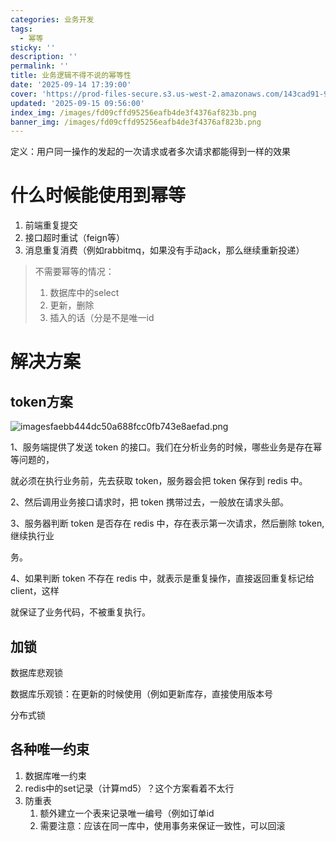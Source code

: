 ```yaml
---
categories: 业务开发
tags:
  - 幂等
sticky: ''
description: ''
permalink: ''
title: 业务逻辑不得不说的幂等性
date: '2025-09-14 17:39:00'
cover: 'https://prod-files-secure.s3.us-west-2.amazonaws.com/143cad91-961b-48b0-82dc-78fbb6eb5abe/24d85998-e308-4baa-87fa-8d48c6d92494/82673125_p0.png?X-Amz-Algorithm=AWS4-HMAC-SHA256&X-Amz-Content-Sha256=UNSIGNED-PAYLOAD&X-Amz-Credential=ASIAZI2LB466QJT5V4X6%2F20250920%2Fus-west-2%2Fs3%2Faws4_request&X-Amz-Date=20250920T060048Z&X-Amz-Expires=3600&X-Amz-Security-Token=IQoJb3JpZ2luX2VjEG0aCXVzLXdlc3QtMiJHMEUCIDSDX8Qx0NfGlxRU9l%2FYdnHy6LJgZN5gS%2FkgT6tnDpPeAiEAno5iVC5DJhmjodEMR4tJo%2Bo8OLqdZMJl8ijLpfi61K4qiAQI5v%2F%2F%2F%2F%2F%2F%2F%2F%2F%2FARAAGgw2Mzc0MjMxODM4MDUiDNP92QMvBwKAmzpVsyrcA2kRXNuzINvsERmsmwpZwW1o34vHqjnhv3J5rNbLQsKX%2FPiAGSug3ZZsIWoLcakkh%2B6nxn1SMGevZyvDEELzvvQtQMSkyeBHqk4RMAtPaK1k3dY%2FTikGcQp5wJyXwf3VoR6NUWQbuJwGMYTW2CrLGuup5%2F2YoX6LBHLb9x5rMfmCs%2F5HvURaO3TQlVEr7xUaSEPfmitPT%2FKs5WP3VE4CwQ7eH3MPYDCIcKFgzEki%2Fm2Vz98XJGkxJhH56lI9bJ3kzBe3ARNs6ipRKSbdxrMk0oOpBtx70%2FzE%2F2DrU9WqmfC92N8jVa9CUCL5j6Tpme6BeQOYvpMfZN90y08QopKbd6GgtrOPIfQ5%2BewVieeDDN3MSs7%2FgKvjbp0uu2y99OGHvZLHCxTjOMW3QIGi4zODLu%2Ftkll%2BvOrgOf2o%2FlE9ZRMpYlKRR7Yh1IbiGzs259ihPI5P3w1tnSOnJ33ww%2FxNkkFtlQBtnCgLT%2FirkSF92Qkipv2c7By1e6c7Z6Y64g85irVbYCn2ot4%2Fu6xDjVvPPEDJPNOPTlrbbHpKjRrBLv3cq8Aoti6jAOHYCPrGUP8%2F%2BJNFo5TVjDXftmVEz31YR1fJBGJUmE1Q41EbmVCROpEJQjR%2FNnK5aXnm0DG5MIXouMYGOqUB1Lu1PRXX%2FPXeCEKLV94G7SprnmQBq5lJyy3PAtkGXsaRIfMtfoZhws1LaT9upvKGkj4v5QVVofYPwPq4xPutvtM7rCyZC7TMmJQDGeXVDSrvFHWblHpsnwkjKWNrwXPMKv0YcRAL%2FFZYUTaEjkSWDhO950%2FdeYkAv3fiGVeMWj0g82LqTwtbHX7m6loEeIDVDWw4crQFKLm4%2B%2BGkryCJS%2FsX7Tve&X-Amz-Signature=869a4f68fcc027cac602802b43c0f44a65e9ca2381f2d44e2ecf852d0be9a390&X-Amz-SignedHeaders=host&x-amz-checksum-mode=ENABLED&x-id=GetObject'
updated: '2025-09-15 09:56:00'
index_img: /images/fd09cffd95256eafb4de3f4376af823b.png
banner_img: /images/fd09cffd95256eafb4de3f4376af823b.png
---
```


定义：用户同一操作的发起的一次请求或者多次请求都能得到一样的效果


# 什么时候能使用到幂等

1. 前端重复提交
2. 接口超时重试（feign等）
3. 消息重复消费（例如rabbitmq，如果没有手动ack，那么继续重新投递）
> 不需要幂等的情况：
> 1. 数据库中的select
> 2. 更新，删除
> 3. 插入的话（分是不是唯一id
>

# 解决方案


## token方案


![imagesfaebb444dc50a688fcc0fb743e8aefad.png](/images/d884a09f539819a2e9e4fb24c2a4a18a.png)


1、服务端提供了发送 token 的接口。我们在分析业务的时候，哪些业务是存在幂等问题的，


就必须在执行业务前，先去获取 token，服务器会把 token 保存到 redis 中。


2、然后调用业务接口请求时，把 token 携带过去，一般放在请求头部。


3、服务器判断 token 是否存在 redis 中，存在表示第一次请求，然后删除 token,继续执行业


务。


4、如果判断 token 不存在 redis 中，就表示是重复操作，直接返回重复标记给 client，这样


就保证了业务代码，不被重复执行。


## 加锁


数据库悲观锁


数据库乐观锁：在更新的时候使用（例如更新库存，直接使用版本号


分布式锁


## 各种唯一约束

1. 数据库唯一约束
2. redis中的set记录（计算md5）？这个方案看着不太行
3. 防重表
    1. 额外建立一个表来记录唯一编号（例如订单id
    2. 需要注意：应该在同一库中，使用事务来保证一致性，可以回滚
